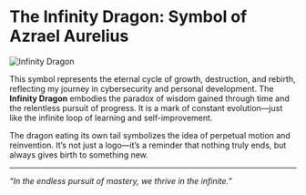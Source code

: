 # The Infinity Dragon: Symbol of Azrael Aurelius

![Infinity Dragon](2025-04-01/assets/YT.png)

This symbol represents the eternal cycle of growth, destruction, and rebirth, reflecting my journey in cybersecurity and personal development. The **Infinity Dragon** embodies the paradox of wisdom gained through time and the relentless pursuit of progress. It is a mark of constant evolution—just like the infinite loop of learning and self-improvement.

The dragon eating its own tail symbolizes the idea of perpetual motion and reinvention. It’s not just a logo—it’s a reminder that nothing truly ends, but always gives birth to something new.

---
*“In the endless pursuit of mastery, we thrive in the infinite.”*
